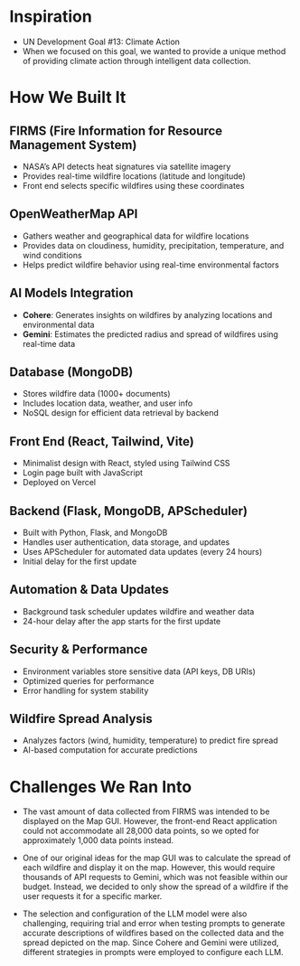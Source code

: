 # Inspiration
- UN Development Goal #13: Climate Action
- When we focused on this goal, we wanted to provide a unique method of providing climate action through intelligent data collection.

# How We Built It

## FIRMS (Fire Information for Resource Management System)
- NASA’s API detects heat signatures via satellite imagery
- Provides real-time wildfire locations (latitude and longitude)
- Front end selects specific wildfires using these coordinates

## OpenWeatherMap API
- Gathers weather and geographical data for wildfire locations
- Provides data on cloudiness, humidity, precipitation, temperature, and wind conditions
- Helps predict wildfire behavior using real-time environmental factors

## AI Models Integration
- **Cohere**: Generates insights on wildfires by analyzing locations and environmental data
- **Gemini**: Estimates the predicted radius and spread of wildfires using real-time data

## Database (MongoDB)
- Stores wildfire data (1000+ documents)
- Includes location data, weather, and user info
- NoSQL design for efficient data retrieval by backend

## Front End (React, Tailwind, Vite)
- Minimalist design with React, styled using Tailwind CSS
- Login page built with JavaScript
- Deployed on Vercel

## Backend (Flask, MongoDB, APScheduler)
- Built with Python, Flask, and MongoDB
- Handles user authentication, data storage, and updates
- Uses APScheduler for automated data updates (every 24 hours)
- Initial delay for the first update

## Automation & Data Updates
- Background task scheduler updates wildfire and weather data
- 24-hour delay after the app starts for the first update

## Security & Performance
- Environment variables store sensitive data (API keys, DB URIs)
- Optimized queries for performance
- Error handling for system stability

## Wildfire Spread Analysis
- Analyzes factors (wind, humidity, temperature) to predict fire spread
- AI-based computation for accurate predictions

# Challenges  We Ran Into
- The vast amount of data collected from FIRMS was intended to be displayed on the Map GUI. However, the front-end React application could not accommodate all 28,000 data points, so we opted for approximately 1,000 data points instead.

- One of our original ideas for the map GUI was to calculate the spread of each wildfire and display it on the map. However, this would require thousands of API requests to Gemini, which was not feasible within our budget. Instead, we decided to only show the spread of a wildfire if the user requests it for a specific marker.

- The selection and configuration of the LLM model were also challenging, requiring trial and error when testing prompts to generate accurate descriptions of wildfires based on the collected data and the spread depicted on the map. Since Cohere and Gemini were utilized, different strategies in prompts were employed to configure each LLM.
